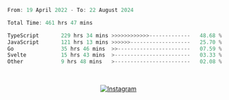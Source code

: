 <!--START_SECTION:waka-->

```c++
From: 19 April 2022 - To: 22 August 2024

Total Time: 461 hrs 47 mins

TypeScript       229 hrs 34 mins >>>>>>>>>>>>-------------   48.68 %
JavaScript       121 hrs 13 mins >>>>>>-------------------   25.70 %
Go               35 hrs 46 mins  >>-----------------------   07.59 %
Svelte           15 hrs 43 mins  >------------------------   03.33 %
Other            9 hrs 48 mins   >------------------------   02.08 %
```

<!--END_SECTION:waka-->


<!-- &nbsp;<div align="center">
  [![Spotify](https://supakorn-spotify.vercel.app/api/spotify?background_color=0d1117&border_color=ffffff)](https://open.spotify.com/user/314ljfgc3h2e3vrqtbm3tq35t5zq?si=f93b8de147494e3a)  
</div>
-->

&nbsp;<div align="center">
  [![Instagram](https://img.shields.io/badge/Instagram-E4405F?style=for-the-badge&logo=instagram&logoColor=white)](https://www.instagram.com/supakornigm/)
</div>


